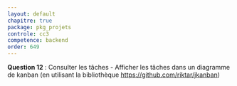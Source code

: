 ```yaml
---
layout: default
chapitre: true
package: pkg_projets
controle: cc3
competence: backend
order: 649
---
```



<!-- TODO backend-3 :  pkg_projets - Affichage kanban

- Utilisation de library : https://github.com/riktar/jkanban

  -->
**Question 12** : Consulter les tâches - Afficher les tâches dans un diagramme de kanban (en utilisant la bibliothèque https://github.com/riktar/jkanban)
